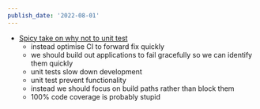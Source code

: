 ```yaml
---
publish_date: '2022-08-01'
---
```

- [Spicy take on why not to unit test](https://www.youtube.com/watch?v=ZGKGb109-I4&t=357s)
	- instead optimise CI to forward fix quickly
	- we should build out applications to fail gracefully so we can identify them quickly
	- unit tests slow down development
	- unit test prevent functionality
	- instead we should focus on build paths rather than block them
	- 100% code coverage is probably stupid
